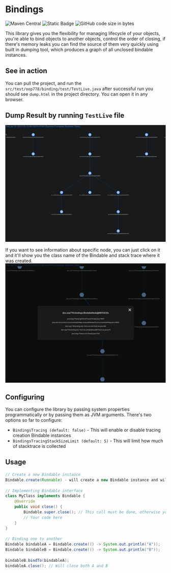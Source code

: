 # Bindings
![Maven Central](https://img.shields.io/maven-central/v/dev.oop778/bindings)
![Static Badge](https://img.shields.io/badge/java_version-8--latest-brightgreen)
![GitHub code size in bytes](https://img.shields.io/github/languages/code-size/OOP-778/bindings)


This library gives you the flexibility for managing lifecycle of your objects, you're able to bind objects to another objects, control the order of closing, if there's memory leaks you can find the source of them very quickly using built in dumping tool, which produces a graph of all unclosed bindable instances.

## See in action
You can pull the project, and run the `src/test/oop778/binding/test/TestLive.java` after successful run you should see `dump.html` in the 
project directory. You can open it in any browser.

## Dump Result by running `TestLive` file
![Graph](img/graph_example.png)

If you want to see information about specific node, you can just click on it and it'll show you the class name of the Bindable and stack 
trace where it was created.
![Popup](img/popup.png)

## Configuring
You can configure the library by passing system properties programmatically or by passing them as JVM arguments.
There's two options so far to configure:
- `BindingsTracing (default: false)` - This will enable or disable tracing creation Bindable instances
- `BindingsTracingStackSizeLimit (default: 5)` - This will limit how much of stacktrace is collected

## Usage
```java
// Create a new Bindable instance
Bindable.create(Runnable) - will create a new Bindable instance and will call your runnable once closed

// Implementing Bindable interface
class MyClass implements Bindable {
    @Override
    public void close() {
        Bindable.super.close(); // This call must be done, otherwise you'll get a memory leak
        // Your code here
    }
}

// Binding one to another
Bindable bindableA = Bindable.create(() -> System.out.println("A"));
Bindable bindableB = Bindable.create(() -> System.out.println("B"));

bindableB.bindTo(bindableA);
bindableA.close(); // Will close both A and B

```
